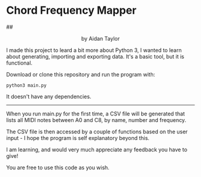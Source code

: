 # Chord Frequency Mapper
##<p style="text-align: center;">by Aidan Taylor</p>

I made this project to leard a bit more about Python 3, I wanted to learn about generating, importing and exporting data. It's a basic tool, but it is functional.

Download or clone this repository and run the program with:

```
python3 main.py
```

It doesn't have any dependencies.

--- 

When you run main.py for the first time, a CSV file will be generated that lists all MIDI notes between A0 and C8, by name, number and frequency.

The CSV file is then accessed by a couple of functions based on the user input - I hope the program is self explanatory beyond this. 

I am learning, and would very much appreciate any feedback you have to give!

You are free to use this code as you wish.